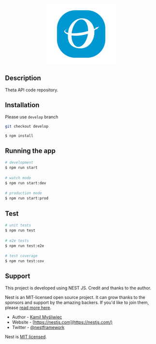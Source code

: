 <p align="center">
  <img src="https://github.com/CHA/theta/blob/main/sources/theta-api/src/assets/images/theta-logo.png" height="200" />
</p>

## Description

Theta API code repository.


## Installation

Please use ```develop``` branch

```bash
git checkout develop
```

```bash
$ npm install
```

## Running the app

```bash
# development
$ npm run start

# watch mode
$ npm run start:dev

# production mode
$ npm run start:prod
```

## Test

```bash
# unit tests
$ npm run test

# e2e tests
$ npm run test:e2e

# test coverage
$ npm run test:cov
```



## Support

This project is developed using NEST JS. Credit and thanks to the author.

Nest is an MIT-licensed open source project. It can grow thanks to the sponsors and support by the amazing backers. If you'd like to join them, please [read more here](https://docs.nestjs.com/support).

- Author - [Kamil Myśliwiec](https://kamilmysliwiec.com)
- Website - [https://nestjs.com](https://nestjs.com/)
- Twitter - [@nestframework](https://twitter.com/nestframework)

Nest is [MIT licensed](LICENSE).
